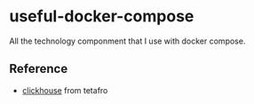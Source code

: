 # useful-docker-compose

All the technology componment that I use with docker compose.

## Reference

* [clickhouse](https://github.com/tetafro/clickhouse-cluster) from tetafro
